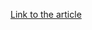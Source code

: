 [Link to the article](https://securelist.com/doublefinger-loader-delivering-greetingghoul-cryptocurrency-stealer/109982/)

